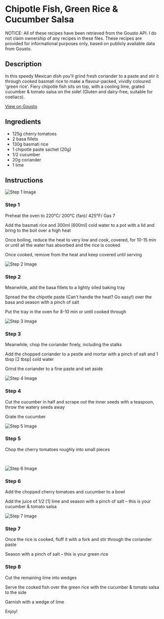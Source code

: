 # Chipotle Fish, Green Rice & Cucumber Salsa

NOTICE: All of these recipes have been retrieved from the Gousto API. I do not claim ownership of any recipes in these files. These recipes are provided for informational purposes only, based on publicly available data from Gousto.

## Description

In this speedy Mexican dish you'll grind fresh coriander to a paste and stir it through cooked basmati rice to make a flavour-packed, vividly coloured 'green rice'. Fiery chipotle fish sits on top, with a cooling lime, grated cucumber & tomato salsa on the side! (Gluten and dairy-free, suitable for coeliacs).

[View on Gousto](https://www.gousto.co.uk/recipes/cookbook/chipotle-fish-green-rice-cucumber-salsa)

## Ingredients

- 125g cherry tomatoes
- 2 basa fillets
- 130g basmati rice
- 1 chipotle paste sachet (20g)
- 1/2 cucumber
- 20g coriander
- 1 lime

## Instructions

![Step 1 Image](https://production-media.gousto.co.uk/cms/recipe-step-image/1346.-step-1-x200.jpg)

### Step 1

Preheat the oven to 220&deg;C/ 200&deg;C (fan)/ 425&deg;F/ Gas 7


Add the basmati rice and 300ml <span class="text-danger">[600ml]</span> cold water to a pot with a lid and bring to the boil over a high heat


Once boiling, reduce the heat to very low and cook, covered, for 10-15 min or until all the water has absorbed and the rice is cooked


Once cooked, remove from the heat and keep covered until serving

![Step 2 Image](https://production-media.gousto.co.uk/cms/recipe-step-image/1346.-step-2-x200.jpg)

### Step 2

Meanwhile, add the basa fillets to a lightly oiled baking tray&nbsp;


Spread the&nbsp;the chipotle paste (Can't handle the heat? Go easy!) over the basa&nbsp;and season with a pinch of salt


Put the tray in the oven for 8-10 min or until cooked through&nbsp;

![Step 3 Image](https://production-media.gousto.co.uk/cms/recipe-step-image/1346.-step-3-x200.jpg)

### Step 3

Meanwhile, chop the coriander finely, including the stalks


Add the chopped coriander to a pestle and mortar with a pinch of salt and 1 tbsp <span class="text-danger">[2 tbsp]</span> cold water


Grind the coriander to a fine paste and set aside&nbsp;

![Step 4 Image](https://production-media.gousto.co.uk/cms/recipe-step-image/1346.-step-4-x200.jpg)

### Step 4

Cut the cucumber in half and scrape out the inner seeds with a teaspoon, throw the watery seeds away


Grate the cucumber&nbsp;

![Step 5 Image](https://production-media.gousto.co.uk/cms/recipe-step-image/1346.-step-5-x200.jpg)

### Step 5

Chop the cherry tomatoes roughly into small pieces&nbsp;


&nbsp;

![Step 6 Image](https://production-media.gousto.co.uk/cms/recipe-step-image/1346.-step-6-x200.jpg)

### Step 6

Add the chopped cherry tomatoes and cucumber&nbsp;to a bowl


Add the juice of 1/2 <span class="text-danger">[1]</span> lime and season with a pinch of salt&nbsp;<span class="text-highlight">&ndash;</span> this is your cucumber &amp; tomato salsa

![Step 7 Image](https://production-media.gousto.co.uk/cms/recipe-step-image/1346.-step-7-x200.jpg)

### Step 7

Once the rice is cooked, fluff it with a fork and stir through the coriander paste


Season with a pinch of salt&nbsp;<span class="text-highlight">&ndash;</span> this is your green rice&nbsp;

### Step 8

Cut the remaining lime into wedges


Serve the cooked fish over the green rice with the cucumber &amp; tomato salsa to the side


Garnish with a wedge of lime


Enjoy!&nbsp;


&nbsp;


